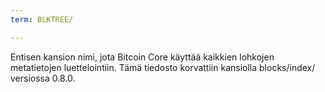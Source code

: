 ```yaml
---
term: BLKTREE/

---
```

Entisen kansion nimi, jota Bitcoin Core käyttää kaikkien lohkojen metatietojen luettelointiin. Tämä tiedosto korvattiin kansiolla blocks/index/ versiossa 0.8.0.